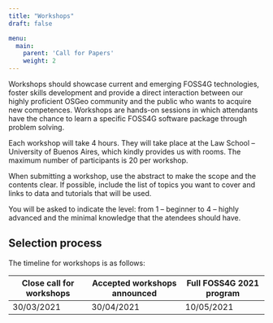```yaml
---
title: "Workshops"
draft: false

menu:
  main:
    parent: 'Call for Papers'
    weight: 2
---
```


Workshops should showcase current and emerging FOSS4G technologies, foster skills development and provide a direct interaction between 
our highly proficient OSGeo community and the public who wants to acquire new competences. Workshops are hands-on sessions in which attendants have the chance to learn a specific FOSS4G software package through problem solving.

Each workshop will take 4 hours. They will take place at the Law School – University of Buenos Aires, which kindly provides us with rooms. 
The maximum number of participants is 20 per workshop.

When submitting a workshop, use the abstract to make the scope and the contents clear. If possible, include the list of topics you want to cover and links to data and tutorials that will be used. 

You will be asked to indicate the level: 
from 1 – beginner to 4 – highly advanced and the minimal knowledge that the atendees should have.

## Selection process

The timeline for workshops is as follows:

| Close call for workshops | Accepted workshops announced | Full FOSS4G 2021 program |
|---------------|-------------|-------------|
| 30/03/2021 | 30/04/2021 | 10/05/2021 |

<!-- ---

> # **[Submit your presentation now!](http://callforpapers.2021.foss4g.org/foss4g2021/cfp)**
--- -->

